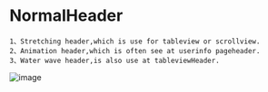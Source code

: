 # NormalHeader
    1、Stretching header,which is use for tableview or scrollview.
    2、Animation header,which is often see at userinfo pageheader.
    3、Water wave header,is also use at tableviewHeader.
![image](https://github.com/Lylleny/NormalHeader/blob/master/Untitled.gif)
